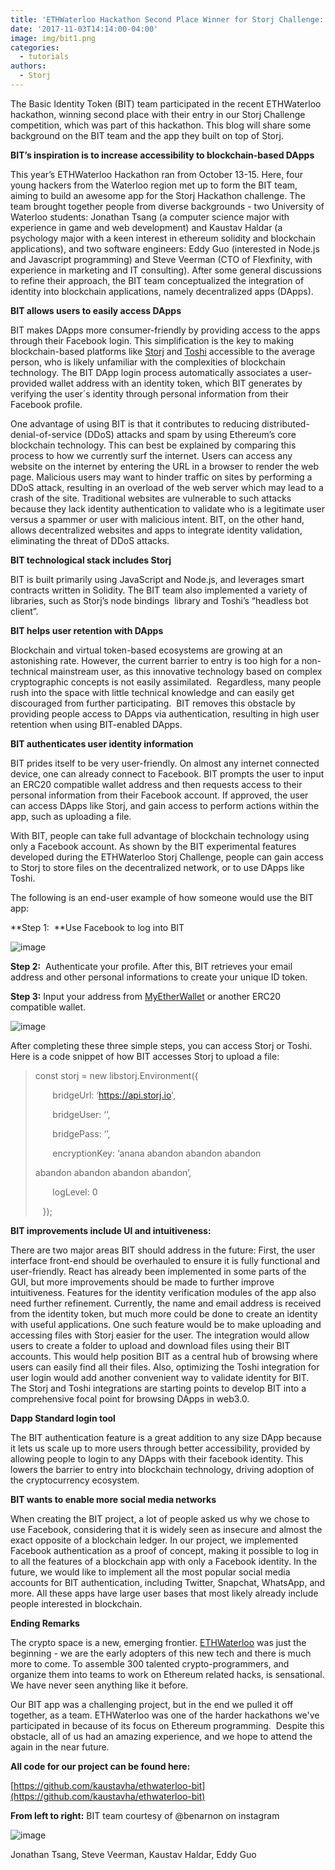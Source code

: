 ```yaml
---
title: 'ETHWaterloo Hackathon Second Place Winner for Storj Challenge: BIT'
date: '2017-11-03T14:14:00-04:00'
image: img/bit1.png
categories:
  - tutorials
authors:
  - Storj
---
```


The Basic Identity Token (BIT) team participated in the recent ETHWaterloo hackathon, winning second place with their entry in our Storj Challenge competition, which was part of this hackathon. This blog will share some background on the BIT team and the app they built on top of Storj.

<!--more-->

**BIT’s inspiration is to increase accessibility to blockchain-based DApps**

This year’s ETHWaterloo Hackathon ran from October 13-15. Here, four young hackers from the Waterloo region met up to form the BIT team, aiming to build an awesome app for the Storj Hackathon challenge. The team brought together people from diverse backgrounds - two University of Waterloo students: Jonathan Tsang (a computer science major with experience in game and web development) and Kaustav Haldar (a psychology major with a keen interest in ethereum solidity and blockchain applications), and two software engineers: Eddy Guo (interested in Node.js and Javascript programming) and Steve Veerman (CTO of Flexfinity, with experience in marketing and IT consulting). After some general discussions to refine their approach, the BIT team conceptualized the integration of identity into blockchain applications, namely decentralized apps (DApps).

**BIT allows users to easily access DApps**

BIT makes DApps more consumer-friendly by providing access to the apps through their Facebook login. This simplification is the key to making blockchain-based platforms like [Storj](http://www.storj.io) and [Toshi](https://www.toshi.org/) accessible to the average person, who is likely unfamiliar with the complexities of blockchain technology. The BIT DApp login process automatically associates a user-provided wallet address with an identity token, which BIT generates by verifying the user´s identity through personal information from their Facebook profile.

One advantage of using BIT is that it contributes to reducing distributed-denial-of-service (DDoS) attacks and spam by using Ethereum’s core blockchain technology. This can best be explained by comparing this process to how we currently surf the internet. Users can access any website on the internet by entering the URL in a browser to render the web page. Malicious users may want to hinder traffic on sites by performing a DDoS attack, resulting in an overload of the web server which may lead to a crash of the site. Traditional websites are vulnerable to such attacks because they lack identity authentication to validate who is a legitimate user versus a spammer or user with malicious intent. BIT, on the other hand, allows decentralized websites and apps to integrate identity validation, eliminating the threat of DDoS attacks.

**BIT technological stack includes Storj**

BIT is built primarily using JavaScript and Node.js, and leverages smart contracts written in Solidity. The BIT team also implemented a variety of libraries, such as Storj’s node bindings  library and Toshi’s “headless bot client”.

**BIT helps user retention with DApps**

Blockchain and virtual token-based ecosystems are growing at an astonishing rate. However, the current barrier to entry is too high for a non-technical mainstream user, as this innovative technology based on complex cryptographic concepts is not easily assimilated.  Regardless, many people rush into the space with little technical knowledge and can easily get discouraged from further participating.  BIT removes this obstacle by providing people access to DApps via authentication, resulting in high user retention when using BIT-enabled DApps.

**BIT authenticates user identity information**

BIT prides itself to be very user-friendly. On almost any internet connected device, one can already connect to Facebook. BIT prompts the user to input an ERC20 compatible wallet address and then requests access to their personal information from their Facebook account. If approved, the user can access DApps like Storj, and gain access to perform actions within the app, such as uploading a file.

With BIT, people can take full advantage of blockchain technology using only a Facebook account. As shown by the BIT experimental features developed during the ETHWaterloo Storj Challenge, people can gain access to Storj to store files on the decentralized network, or to use DApps like Toshi.

The following is an end-user example of how someone would use the BIT app:

**Step 1:  **Use Facebook to log into BIT

![image](img/bit2.png)

**Step 2:**  Authenticate your profile. After this, BIT retrieves your email address and other personal informations to create your unique ID token.

**Step 3:** Input your address from [MyEtherWallet](https://www.myetherwallet.com/) or another ERC20 compatible wallet.

![image](img/bit3.png)

After completing these three simple steps, you can access Storj or Toshi. Here is a code snippet of how BIT accesses Storj to upload a file:

> const storj = new libstorj.Environment({
> 
>        bridgeUrl: ‘https://api.storj.io',
> 
>        bridgeUser: ‘<email>‘,
> 
>        bridgePass: ‘<passcode>’,
> 
>        encryptionKey: ‘anana abandon abandon abandon
> 
> abandon abandon abandon abandon’,
> 
>        logLevel: 0
> 
>    });

**BIT improvements include UI and intuitiveness:**

There are two major areas BIT should address in the future: First, the user interface front-end should be overhauled to ensure it is fully functional and user-friendly. React has already been implemented in some parts of the GUI, but more improvements should be made to further improve intuitiveness. Features for the identity verification modules of the app also need further refinement. Currently, the name and email address is received from the identity token, but much more could be done to create an identity with useful applications. One such feature would be to make uploading and accessing files with Storj easier for the user. The integration would allow users to create a folder to upload and download files using their BIT accounts. This would help position BIT as a central hub of browsing where users can easily find all their files. Also, optimizing the Toshi integration for user login would add another convenient way to validate identity for BIT. The Storj and Toshi integrations are starting points to develop BIT into a comprehensive focal point for browsing DApps in web3.0.

**Dapp Standard login tool**

The BIT authentication feature is a great addition to any size DApp because it lets us scale up to more users through better accessibility, provided by allowing people to login to any DApps with their facebook identity. This lowers the barrier to entry into blockchain technology, driving adoption of the cryptocurrency ecosystem.

**BIT wants to enable more social media networks**

When creating the BIT project, a lot of people asked us why we chose to use Facebook, considering that it is widely seen as insecure and almost the exact opposite of a blockchain ledger. In our project, we implemented Facebook authentication as a proof of concept, making it possible to log in to all the features of a blockchain app with only a Facebook identity. In the future, we would like to implement all the most popular social media accounts for BIT authentication, including Twitter, Snapchat, WhatsApp, and more. All these apps have large user bases that most likely already include people interested in blockchain.

**Ending Remarks**

The crypto space is a new, emerging frontier. [ETHWaterloo](https://ethwaterloo.com/) was just the beginning - we are the early adopters of this new tech and there is much more to come. To assemble 300 talented crypto-programmers, and organize them into teams to work on Ethereum related hacks, is sensational. We have never seen anything like it before.

Our BIT app was a challenging project, but in the end we pulled it off together, as a team. ETHWaterloo was one of the harder hackathons we've participated in because of its focus on Ethereum programming.  Despite this obstacle, all of us had an amazing experience, and we hope to attend the again in the near future.

**All code for our project can be found here:**

[https://github.com/kaustavha/ethwaterloo-bit](https://github.com/kaustavha/ethwaterloo-bit)

**From left to right:** BIT team courtesy of  @benarnon  on instagram

![image](img/bit4.jpg)

Jonathan Tsang, Steve Veerman, Kaustav Haldar, Eddy Guo
